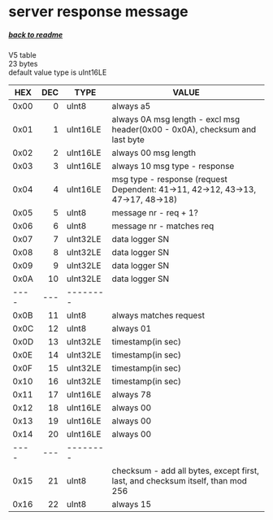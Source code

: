 # server response message
##### [back to readme](../README.md)  
V5 table  
23 bytes   
default value type is uInt16LE  

| HEX  	| DEC 	| TYPE     	| VALUE                                                                                                     	|
|------	|-----:	|----------	|--------------------------------------------------------------------------------------------------------------	|
| 0x00 	| 0   	| uInt8    	| always a5                                                                                                 	|
| 0x01 	| 1   	| uInt16LE 	| always 0A msg length - excl msg header(0x00 - 0x0A), checksum and last byte                               	|
| 0x02 	| 2   	| uInt16LE 	| always 00 msg length                                                                                      	|
| 0x03 	| 3   	| uInt16LE 	| always 10 msg type - response                                                                             	|
| 0x04 	| 4   	| uInt16LE 	| msg type - response (request Dependent: 41->11, 42->12, 43->13, 47->17, 48->18)                           	|
| 0x05 	| 5   	| uInt8    	| message nr - req + 1?                                                                                     	|
| 0x06 	| 6   	| uInt8    	| message nr - matches req                                                                                  	|
| 0x07 	| 7   	| uInt32LE 	| data logger SN                                                                                            	|
| 0x08 	| 8   	| uInt32LE 	| data logger SN                                                                                            	|
| 0x09 	| 9   	| uInt32LE 	| data logger SN                                                                                            	|
| 0x0A 	| 10  	| uInt32LE 	| data logger SN                                                                                            	|
| ---- 	| --- 	| -------- 	|                                                                                                           	|
| 0x0B 	| 11  	| uInt8    	| always matches request                                                                                    	|
| 0x0C 	| 12  	| uInt8    	| always 01                                                                                                 	|
| 0x0D 	| 13  	| uInt32LE 	| timestamp(in sec)                                                                                         	|
| 0x0E 	| 14  	| uInt32LE 	| timestamp(in sec)                                                                                         	|
| 0x0F 	| 15  	| uInt32LE 	| timestamp(in sec)                                                                                         	|
| 0x10 	| 16  	| uInt32LE 	| timestamp(in sec)                                                                                         	|
| 0x11 	| 17  	| uInt16LE 	| always 78                                                                                                 	|
| 0x12 	| 18  	| uInt16LE 	| always 00                                                                                                 	|
| 0x13 	| 19  	| uInt16LE 	| always 00                                                                                                 	|
| 0x14 	| 20  	| uInt16LE 	| always 00                                                                                                 	|
| ---- 	| --- 	| -------- 	|                                                                                                           	|
| 0x15 	| 21  	| uInt8    	| checksum - add all bytes, except first, last, and checksum itself, than mod 256                           	|
| 0x16 	| 22  	| uInt8    	| always 15                                                                                                 	|
